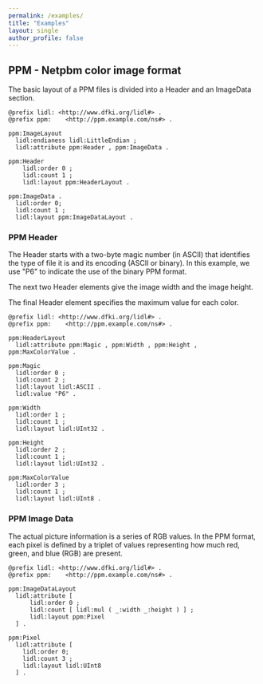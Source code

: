 ```yaml
---
permalink: /examples/
title: "Examples"
layout: single
author_profile: false
---
```


## PPM - Netpbm color image format

The basic layout of a PPM files is divided into a Header and an ImageData section.
 
```
@prefix lidl: <http://www.dfki.org/lidl#> .
@prefix ppm:	<http://ppm.example.com/ns#> .

ppm:ImageLayout
  lidl:endianess lidl:LittleEndian ;
  lidl:attribute ppm:Header , ppm:ImageData .

ppm:Header
    lidl:order 0 ;
    lidl:count 1 ;
    lidl:layout ppm:HeaderLayout .

ppm:ImageData .
  lidl:order 0;
  lidl:count 1 ;
  lidl:layout ppm:ImageDataLayout .
```

### PPM Header 

The Header starts with a two-byte magic number (in ASCII) that identifies the type of file it is and its encoding (ASCII or binary). 
In this example, we use "P6" to indicate the use of the binary PPM format. 

The next two Header elements give the image width and the image height.

The final Header element specifies the maximum value for each color.

```
@prefix lidl: <http://www.dfki.org/lidl#> .
@prefix ppm:	<http://ppm.example.com/ns#> .

ppm:HeaderLayout
  lidl:attribute ppm:Magic , ppm:Width , ppm:Height , ppm:MaxColorValue .

ppm:Magic
  lidl:order 0 ;
  lidl:count 2 ;
  lidl:layout lidl:ASCII .
  lidl:value "P6" .

ppm:Width
  lidl:order 1 ; 
  lidl:count 1 ;
  lidl:layout lidl:UInt32 .

ppm:Height
  lidl:order 2 ; 
  lidl:count 1 ;
  lidl:layout lidl:UInt32 .

ppm:MaxColorValue
  lidl:order 3 ; 
  lidl:count 1 ;
  lidl:layout lidl:UInt8 .
```

### PPM Image Data

The actual picture information is a series of RGB values. In the PPM format, each pixel is defined by a triplet of values representing how much red, green, and blue (RGB) are present. 

```
@prefix lidl: <http://www.dfki.org/lidl#> .
@prefix ppm:	<http://ppm.example.com/ns#> .

ppm:ImageDataLayout
  lidl:attribute [
      lidl:order 0 ;
      lidl:count [ lidl:mul ( _:width _:height ) ] ;
      lidl:layout ppm:Pixel 
  ] .

ppm:Pixel
  lidl:attribute [
    lidl:order 0;
    lidl:count 3 ;
    lidl:layout lidl:UInt8  
  ] .

```
